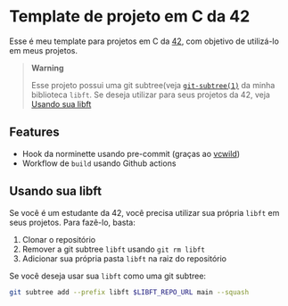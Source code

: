 # Template de projeto em C da 42
Esse é meu template para projetos em C da [42](https://42.fr/), com objetivo de
utilizá-lo em meus projetos.

> **Warning**
> 
> Esse projeto possui uma git subtree(veja [`git-subtree(1)`](https://manpages.debian.org/testing/git-man/git-subtree.1.en.html)
> da minha biblioteca `libft`.
> Se deseja utilizar para seus projetos da 42, veja [Usando sua libft](#usando-sua-libft)

## Features
- Hook da norminette usando pre-commit (graças ao [vcwild](https://github.com/vcwild))
- Workflow de `build` usando Github actions

## Usando sua libft
Se você é um estudante da 42, você precisa utilizar sua própria `libft` em seus projetos.
Para fazê-lo, basta:

1. Clonar o repositório
2. Remover a git subtree `libft` usando `git rm libft`
3. Adicionar sua própria pasta `libft` na raiz do repositório

Se você deseja usar sua `libft` como uma git subtree:

```sh
git subtree add --prefix libft $LIBFT_REPO_URL main --squash
```
